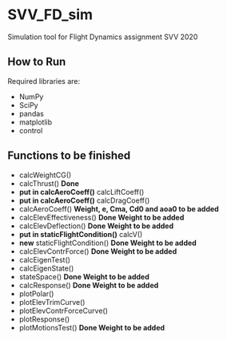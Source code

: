 # SVV_FD_sim
Simulation tool for Flight Dynamics assignment SVV 2020

## How to Run
Required libraries are:
- NumPy 
- SciPy
- pandas
- matplotlib
- control

## Functions to be finished
- calcWeightCG()
- calcThrust() **Done**
- **put in calcAeroCoeff()** calcLiftCoeff()
- **put in calcAeroCoeff()** calcDragCoeff()
- calcAeroCoeff() **Weight, e, Cma, Cd0 and aoa0 to be added**
- calcElevEffectiveness() **Done Weight to be added**
- calcElevDeflection() **Done Weight to be added**
- **put in staticFlightCondition()** calcV()
- **new** staticFlightCondition() **Done Weight to be added**
- calcElevContrForce() **Done Weight to be added**
- calcEigenTest()
- calcEigenState()
- stateSpace() **Done Weight to be added**
- calcResponse() **Done Weight to be added**
- plotPolar()
- plotElevTrimCurve() 
- plotElevContrForceCurve()
- plotResponse()
- plotMotionsTest() **Done Weight to be added**
